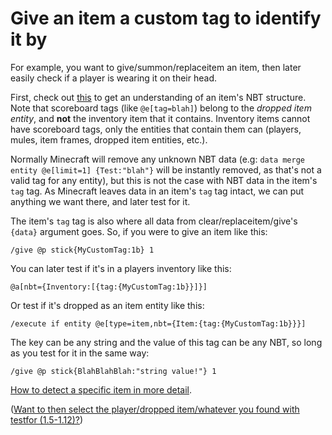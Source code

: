 # Give an item a custom tag to identify it by

For example, you want to give/summon/replaceitem an item, then later easily check if a player is wearing it on their head. 

First, check out [this](https://drive.google.com/file/d/0B5GBricpOPLnSEJ2YW1ocldHVkE/view?usp=sharing&resourcekey=0-xlxvTptTpoQF-TTlFKaT_g) to get an understanding of an item's NBT structure. Note that scoreboard tags (like `@e[tag=blah]`) belong to the *dropped item entity*, and **not** the inventory item that it contains. Inventory items cannot have scoreboard tags, only the entities that contain them can (players, mules, item frames, dropped item entities, etc.). 

Normally Minecraft will remove any unknown NBT data (e.g: `data merge entity @e[limit=1] {Test:"blah"}` will be instantly removed, as that's not a valid tag for any entity), but this is not the case with NBT data in the item's `tag` tag. As Minecraft leaves data in an item's `tag` tag intact, we can put anything we want there, and later test for it.

The item's `tag` tag is also where all data from clear/replaceitem/give's `{data}` argument goes. So, if you were to give an item like this:

    /give @p stick{MyCustomTag:1b} 1

You can later test if it's in a players inventory like this:

    @a[nbt={Inventory:[{tag:{MyCustomTag:1b}}]}]

Or test if it's dropped as an item entity like this:

    /execute if entity @e[type=item,nbt={Item:{tag:{MyCustomTag:1b}}}]

The key can be any string and the value of this tag can be any NBT, so long as you test for it in the same way:

    /give @p stick{BlahBlahBlah:"string value!"} 1

[How to detect a specific item in more detail](/questions/detectitem).  

([Want to then select the player/dropped item/whatever you found with testfor (1.5-1.12)?](/questions/tagentity))